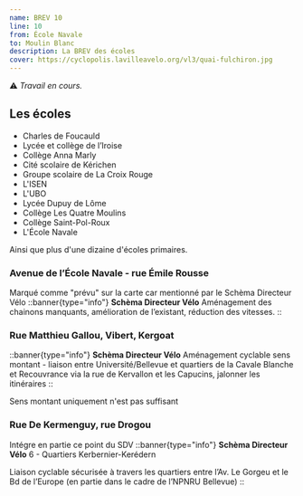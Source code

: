 ```yaml
---
name: BREV 10
line: 10
from: École Navale
to: Moulin Blanc
description: La BREV des écoles
cover: https://cyclopolis.lavilleavelo.org/vl3/quai-fulchiron.jpg
---
```


⚠️ *Travail en cours.*

## Les écoles
- Charles de Foucauld
- Lycée et collège de l’Iroise
- Collège Anna Marly
- Cité scolaire de Kérichen
- Groupe scolaire de La Croix Rouge
- L'ISEN
- L'UBO
- Lycée Dupuy de Lôme
- Collège Les Quatre Moulins
- Collège Saint-Pol-Roux
- L'École Navale

Ainsi que plus d'une dizaine d'écoles primaires.

### Avenue de l’École Navale - rue Émile Rousse

Marqué comme "prévu" sur la carte car mentionné par le Schèma Directeur Vélo
::banner{type="info"}
**Schèma Directeur Vélo**
Aménagement des chainons manquants, amélioration de l’existant, réduction des vitesses.
::

### Rue Matthieu Gallou, Vibert, Kergoat
::banner{type="info"}
**Schèma Directeur Vélo**
Aménagement cyclable sens montant - liaison entre Université/Bellevue et quartiers de la Cavale Blanche et Recouvrance via la rue de Kervallon et les Capucins, jalonner les itinéraires
::

Sens montant uniquement n'est pas suffisant


### Rue De Kermenguy, rue Drogou
Intégre en partie ce point du SDV
::banner{type="info"}
**Schèma Directeur Vélo**
6 - Quartiers Kerbernier-Kerédern

Liaison cyclable sécurisée à travers les quartiers entre l’Av. Le Gorgeu et le Bd de l’Europe (en partie dans le cadre de l’NPNRU Bellevue)
::